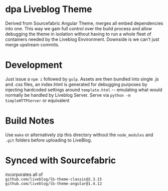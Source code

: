 # dpa Liveblog Theme
Derived from Sourcefabric Angular Theme, merges all embed dependencies
into one. This way we gain full control over the build process and
allow debugging the theme in isolation without having
to run a whole fleet of containers needed by the Liveblog Environment.
Downside is we can't just merge upstream commits.

# Development
Just issue a `npm i` followed by `gulp`.
Assets are then bundled into single .js and .css files, an index.html is generated
for debugging purposes by injecting hardcoded settings around `template.html` -- emulating
what would normally be handled by Liveblog Server.
Serve via `python -m SimpleHTTPServer` or equivalent

# Build Notes
Use `make` or alternatively zip this directory without the `node_modules`
and `.git` folders before uploading to LiveBlog.

# Synced with Sourcefabric
incorporates all of  
`github.com/liveblog/lb-theme-classic@2.3.15`  
`github.com/liveblog/lb-theme-angular@1.4.12`  